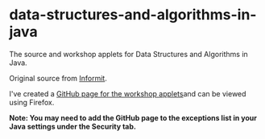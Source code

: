 # data-structures-and-algorithms-in-java
The source and workshop applets for Data Structures and Algorithms in Java.

Original source from [Informit](http://www.informit.com/store/data-structures-and-algorithms-in-java-9780672324536).

I've created a [GitHub page for the workshop applets](https://iwatakeshi.github.io/data-structures-and-algorithms-in-java)and can be viewed using Firefox.

**Note: You may need to add the GitHub page to the exceptions list in your Java settings under the Security tab.**
